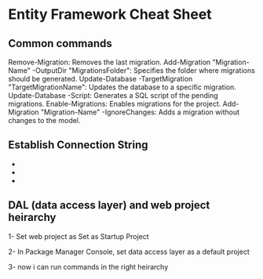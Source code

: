 # Entity Framework Cheat Sheet
 

## Common commands
Remove-Migration: Removes the last migration.
Add-Migration "Migration-Name" -OutputDir "MigrationsFolder": Specifies the folder where migrations should be generated.
Update-Database -TargetMigration "TargetMigrationName": Updates the database to a specific migration.
Update-Database -Script: Generates a SQL script of the pending migrations.
Enable-Migrations: Enables migrations for the project.
Add-Migration "Migration-Name" -IgnoreChanges: Adds a migration without changes to the model.


## Establish Connection String
* <connectionStrings>
*   <add name="MyDbContext" connectionString="YourConnectionStringHere" providerName="System.Data.SqlClient" />
* </connectionStrings>


## DAL (data access layer) and web project heirarchy
1-  Set web project as Set as Startup Project

2- In Package Manager Console, set data access layer as a default project

3- now i can run commands in the right heirarchy